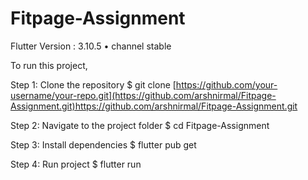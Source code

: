 # Fitpage-Assignment
Flutter Version : 3.10.5 • channel stable 

To run this project,

Step 1: Clone the repository
$ git clone [https://github.com/your-username/your-repo.git](https://github.com/arshnirmal/Fitpage-Assignment.git)https://github.com/arshnirmal/Fitpage-Assignment.git

Step 2: Navigate to the project folder
$ cd Fitpage-Assignment

Step 3: Install dependencies
$ flutter pub get

Step 4: Run project
$ flutter run
